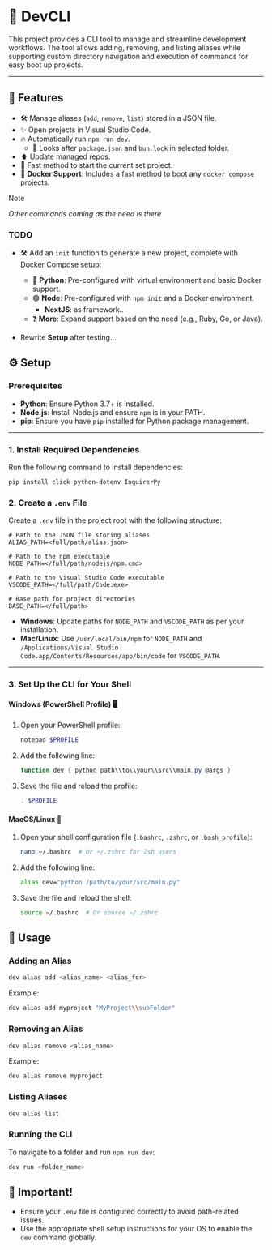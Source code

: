 # 🚀 DevCLI  

This project provides a CLI tool to manage and streamline development workflows. The tool allows adding, removing, and listing aliases while supporting custom directory navigation and execution of commands for easy boot up projects.

---

## 🌟 Features
- 🛠️ Manage aliases (`add`, `remove`, `list`) stored in a JSON file.
- ✨ Open projects in Visual Studio Code.
- 🔥 Automatically run `npm run dev`.
    - 📂 Looks after `package.json` and `bun.lock` in selected folder.
- ⬆️ Update managed repos.
- 🪽 Fast method to start the current set project. 
- 🐳 **Docker Support**: Includes a fast method to boot any `docker compose` projects.


> [!NOTE]
> _Other commands coming as the need is there_ 

### TODO
- 🛠️ Add an `init` function to generate a new project, complete with Docker Compose setup:
    - 🐍 **Python**: Pre-configured with virtual environment and basic Docker support.
    - 🟢 **Node**: Pre-configured with `npm init` and a Docker environment.
        - **NextJS**: as framework..
    - ❓ **More**: Expand support based on the need (e.g., Ruby, Go, or Java).


- Rewrite **Setup** after testing...


## ⚙️ Setup

### Prerequisites
- **Python**: Ensure Python 3.7+ is installed.
- **Node.js**: Install Node.js and ensure `npm` is in your PATH.
- **pip**: Ensure you have `pip` installed for Python package management.

---

### 1. Install Required Dependencies
Run the following command to install dependencies:

```bash
pip install click python-dotenv InquirerPy
```


### 2. Create a `.env` File
Create a `.env` file in the project root with the following structure:

```env
# Path to the JSON file storing aliases
ALIAS_PATH=<full/path/alias.json>

# Path to the npm executable
NODE_PATH=</full/path/nodejs/npm.cmd>

# Path to the Visual Studio Code executable
VSCODE_PATH=</full/path/Code.exe>

# Base path for project directories
BASE_PATH=</full/path>
```

- **Windows**: Update paths for `NODE_PATH` and `VSCODE_PATH` as per your installation.
- **Mac/Linux**: Use `/usr/local/bin/npm` for `NODE_PATH` and `/Applications/Visual Studio Code.app/Contents/Resources/app/bin/code` for `VSCODE_PATH`.

---

### 3. Set Up the CLI for Your Shell

#### **Windows (PowerShell Profile)** 🖥️
1. Open your PowerShell profile:
   ```powershell
   notepad $PROFILE
   ```
2. Add the following line:
   ```powershell
   function dev { python path\\to\\your\\src\\main.py @args }
   ```
3. Save the file and reload the profile:
   ```powershell
   . $PROFILE
   ```

#### **MacOS/Linux** 🐧
1. Open your shell configuration file (`.bashrc`, `.zshrc`, or `.bash_profile`):
   ```bash
   nano ~/.bashrc  # Or ~/.zshrc for Zsh users
   ```
2. Add the following line:
   ```bash
   alias dev="python /path/to/your/src/main.py"
   ```
3. Save the file and reload the shell:
   ```bash
   source ~/.bashrc  # Or source ~/.zshrc
   ```



## 📜 Usage

### Adding an Alias
```bash
dev alias add <alias_name> <alias_for>
```
Example:
```bash
dev alias add myproject "MyProject\\subFolder"
```

### Removing an Alias
```bash
dev alias remove <alias_name>
```
Example:
```bash
dev alias remove myproject
```

### Listing Aliases
```bash
dev alias list
```

### Running the CLI
To navigate to a folder and run `npm run dev`:
```bash
dev run <folder_name>
```



## 📝 Important!
- Ensure your `.env` file is configured correctly to avoid path-related issues.
- Use the appropriate shell setup instructions for your OS to enable the `dev` command globally.
